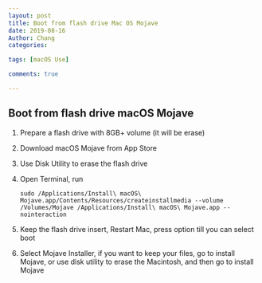 ```yaml
---
layout: post
title: Boot from flash drive Mac OS Mojave
date: 2019-08-16
Author: Chang
categories: 

tags: [macOS Use]

comments: true

---
```




## Boot from flash drive macOS Mojave



1. Prepare a flash drive with 8GB+ volume (it will be erase)

2. Download macOS Mojave from App Store

3. Use Disk Utility to erase the flash drive

4. Open Terminal, run

   ~~~
   sudo /Applications/Install\ macOS\ Mojave.app/Contents/Resources/createinstallmedia --volume /Volumes/Mojave /Applications/Install\ macOS\ Mojave.app --nointeraction
   ~~~

5. Keep the flash drive insert, Restart Mac, press option till you can select boot

6. Select Mojave Installer, if you want to keep your files, go to install Mojave, or use disk utility to erase the Macintosh, and then go to install Mojave 

